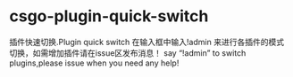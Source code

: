 # csgo-plugin-quick-switch
插件快速切换.Plugin quick switch
在输入框中输入!admin 来进行各插件的模式切换，如需增加插件请在issue区发布消息！
say “!admin” to switch plugins,please issue when you need any help!
